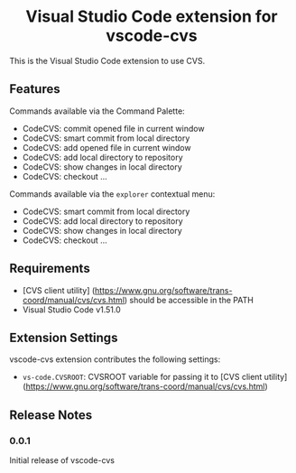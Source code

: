 <h1 align="center">
Visual Studio Code extension for vscode-cvs
</h1>

This is the Visual Studio Code extension to use CVS.

## Features

Commands available via the Command Palette:
* CodeCVS: commit opened file in current window
* CodeCVS: smart commit from local directory
* CodeCVS: add opened file in current window
* CodeCVS: add local directory to repository
* CodeCVS: show changes in local directory
* CodeCVS: checkout ...

Commands available via the `explorer` contextual menu:
* CodeCVS: smart commit from local directory
* CodeCVS: add local directory to repository
* CodeCVS: show changes in local directory
* CodeCVS: checkout ...

## Requirements

* [CVS client utility] (https://www.gnu.org/software/trans-coord/manual/cvs/cvs.html) should be accessible in the PATH
* Visual Studio Code v1.51.0

## Extension Settings

vscode-cvs extension contributes the following settings:

* `vs-code.CVSROOT`: CVSROOT variable for passing it to [CVS client utility] (https://www.gnu.org/software/trans-coord/manual/cvs/cvs.html) 

## Release Notes

### 0.0.1

Initial release of vscode-cvs
